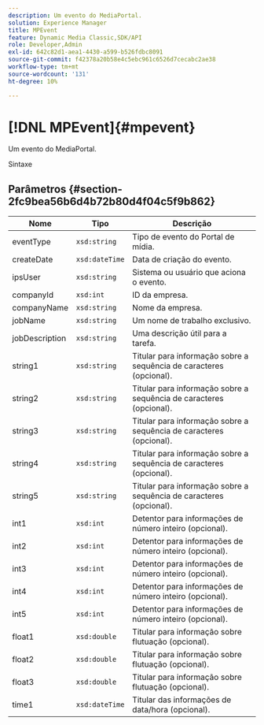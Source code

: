 ```yaml
---
description: Um evento do MediaPortal.
solution: Experience Manager
title: MPEvent
feature: Dynamic Media Classic,SDK/API
role: Developer,Admin
exl-id: 642c82d1-aea1-4430-a599-b526fdbc8091
source-git-commit: f42378a20b58e4c5ebc961c6526d7cecabc2ae38
workflow-type: tm+mt
source-wordcount: '131'
ht-degree: 10%

---
```


# [!DNL MPEvent]{#mpevent}

Um evento do MediaPortal.

Sintaxe

## Parâmetros {#section-2fc9bea56b6d4b72b80d4f04c5f9b862}

| Nome | Tipo | Descrição |
|---|---|---|
| eventType | `xsd:string` | Tipo de evento do Portal de mídia. |
| createDate | `xsd:dateTime` | Data de criação do evento. |
| ipsUser | `xsd:string` | Sistema ou usuário que aciona o evento. |
| companyId | `xsd:int` | ID da empresa. |
| companyName | `xsd:string` | Nome da empresa. |
| jobName | `xsd:string` | Um nome de trabalho exclusivo. |
| jobDescription | `xsd:string` | Uma descrição útil para a tarefa. |
| string1 | `xsd:string` | Titular para informação sobre a sequência de caracteres (opcional). |
| string2 | `xsd:string` | Titular para informação sobre a sequência de caracteres (opcional). |
| string3 | `xsd:string` | Titular para informação sobre a sequência de caracteres (opcional). |
| string4 | `xsd:string` | Titular para informação sobre a sequência de caracteres (opcional). |
| string5 | `xsd:string` | Titular para informação sobre a sequência de caracteres (opcional). |
| int1 | `xsd:int` | Detentor para informações de número inteiro (opcional). |
| int2 | `xsd:int` | Detentor para informações de número inteiro (opcional). |
| int3 | `xsd:int` | Detentor para informações de número inteiro (opcional). |
| int4 | `xsd:int` | Detentor para informações de número inteiro (opcional). |
| int5 | `xsd:int` | Detentor para informações de número inteiro (opcional). |
| float1 | `xsd:double` | Titular para informação sobre flutuação (opcional). |
| float2 | `xsd:double` | Titular para informação sobre flutuação (opcional). |
| float3 | `xsd:double` | Titular para informação sobre flutuação (opcional). |
| time1 | `xsd:dateTime` | Titular das informações de data/hora (opcional). |
